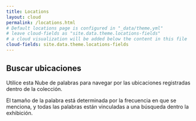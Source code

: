 ```yaml
---
title: Locations
layout: cloud
permalink: /locations.html
# Default locations page is configured in "_data/theme.yml"
# leave cloud-fields as "site.data.theme.locations-fields"
# a cloud visualization will be added below the content in this file
cloud-fields: site.data.theme.locations-fields
---
```


## Buscar ubicaciones

Utilice esta Nube de palabras para navegar por las ubicaciones registradas dentro de la colección.

El tamaño de la palabra está determinada por la frecuencia en que se menciona, y todas las palabras están vinculadas a una búsqueda dentro la exhibición.
